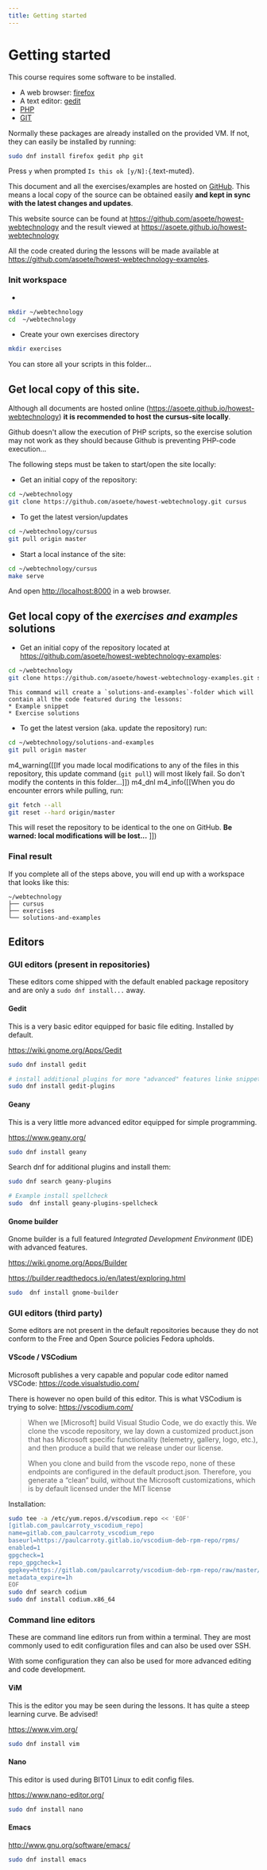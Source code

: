 ```yaml
---
title: Getting started
---
```


# Getting started

This course requires some software to be installed.

* A web browser: [firefox](https://firefox.com)
* A text editor: [gedit](https://wiki.gnome.org/Apps/Gedit)
* [PHP](https://www.php.net)
* [GIT](https://www.git-scm.com)

Normally these packages are already installed on the provided VM. If not, they
can easily be installed by running:

```{.bash .numberLines}
sudo dnf install firefox gedit php git
```

Press `y` when prompted `Is this ok [y/N]:`{.text-muted}.

This document and all the exercises/examples are hosted on [GitHub](https.github.com).
This means a local copy of the source can be obtained easily **and kept in
sync with the latest changes and updates**.

This website source can be found at
<https://github.com/asoete/howest-webtechnology> and the result viewed at
<https://asoete.github.io/howest-webtechnology>

All the code created during the lessons will be made available at
<https://github.com/asoete/howest-webtechnology-examples>.

### Init workspace

*
```{.bash .numberLines}
mkdir ~/webtechnology
cd  ~/webtechnology
```

* Create your own exercises directory
```{.bash .numberLines}
mkdir exercises
```

You can store all your scripts in this folder...

## Get local copy of this site.

Although all documents are hosted online
(<https://asoete.github.io/howest-webtechnology>) **it is recommended to host the
cursus-site locally**.

Github doesn't allow the execution of PHP scripts, so the exercise solution may
not work as they should because Github is preventing PHP-code execution...

The following steps must be taken to start/open the site locally:

* Get an initial copy of the repository:
```{.bash .numberLines}
cd ~/webtechnology
git clone https://github.com/asoete/howest-webtechnology.git cursus
```
* To get the latest version/updates
```{.bash .numberLines}
cd ~/webtechnology/cursus
git pull origin master
```
* Start a local instance of the site:
```{.bash .numberLines}
cd ~/webtechnology/cursus
make serve
```
And open <http://localhost:8000> in a web browser.

## Get local copy of the _exercises and examples_ solutions

* Get an initial copy of the repository located at <https://github.com/asoete/howest-webtechnology-examples>:

```{.bash .numberLines}
cd ~/webtechnology
git clone https://github.com/asoete/howest-webtechnology-examples.git solutions-and-examples
```
    This command will create a `solutions-and-examples`-folder which will contain all the code featured during the lessons:
    * Example snippet
    * Exercise solutions

* To get the latest version (aka. update the repository) run:
```{.bash .numberLines}
cd ~/webtechnology/solutions-and-examples
git pull origin master
```
m4_warning([[If you made local modifications to any of the files in this
repository, this update command (`git pull`) will most likely fail. So don't
modify the contents in this folder...]])
m4_dnl
m4_info([[When you do encounter errors while pulling, run:
```{.bash .numberLines}
git fetch --all
git reset --hard origin/master
```
This will reset the repository to be identical to the one on GitHub. **Be
warned: local modifications will be lost...**
]])

### Final result

If you complete all of the steps above, you will end up with a workspace that looks like this:

```
~/webtechnology
├── cursus
├── exercises
└── solutions-and-examples
```

## Editors


### GUI editors (present in repositories)

These editors come shipped with the default enabled package repository and are
only a `sudo dnf install...` away.

#### Gedit

This is a very basic editor equipped for basic file editing. Installed by default.

<https://wiki.gnome.org/Apps/Gedit>

```{.bash .numberLines}
sudo dnf install gedit

# install additional plugins for more "advanced" features linke snippets
sudo dnf install gedit-plugins
```

#### Geany

This is a very little more advanced editor equipped for simple programming.

<https://www.geany.org/>

```{.bash .numberLines}
sudo dnf install geany
```

Search dnf for additional plugins and install them:

```{.bash .numberLines}
sudo dnf search geany-plugins

# Example install spellcheck
sudo  dnf install geany-plugins-spellcheck
```

#### Gnome builder

Gnome builder is a full featured _Integrated Development Environment_ (IDE)
with advanced features.

<https://wiki.gnome.org/Apps/Builder>

<https://builder.readthedocs.io/en/latest/exploring.html>

```{.bash .numberLines}
sudo  dnf install gnome-builder
```

### GUI editors (third party)

Some editors are not present in the default repositories because they do not conform to the Free and Open Source policies Fedora upholds.

#### VScode / VSCodium

Microsoft publishes a very capable and popular code editor named VSCode:
<https://code.visualstudio.com/>

There is however no open build of this editor. This is what VSCodium is trying
to solve: <https://vscodium.com/>

> When we [Microsoft] build Visual Studio Code, we do exactly this. We clone the
> vscode repository, we lay down a customized product.json that has Microsoft
> specific functionality (telemetry, gallery, logo, etc.), and then produce a
> build that we release under our license.
> 
> When you clone and build from the vscode repo, none of these endpoints are
> configured in the default product.json. Therefore, you generate a “clean”
> build, without the Microsoft customizations, which is by default licensed under
> the MIT license

Installation:

```{.bash .numberLines}
sudo tee -a /etc/yum.repos.d/vscodium.repo << 'EOF'
[gitlab.com_paulcarroty_vscodium_repo]
name=gitlab.com_paulcarroty_vscodium_repo
baseurl=https://paulcarroty.gitlab.io/vscodium-deb-rpm-repo/rpms/
enabled=1
gpgcheck=1
repo_gpgcheck=1
gpgkey=https://gitlab.com/paulcarroty/vscodium-deb-rpm-repo/raw/master/pub.gpg
metadata_expire=1h
EOF
sudo dnf search codium
sudo dnf install codium.x86_64
```

### Command line editors

These are command line editors run from within a terminal. They are most
commonly used to edit configuration files and can also be used over SSH.

With some configuration they can also be used for more advanced editing and
code development.

#### ViM

This is the editor you may be seen during the lessons. It has quite a steep
learning curve. Be advised!

<https://www.vim.org/>

```{.bash .numberLines}
sudo dnf install vim
```

#### Nano

This editor is used during BIT01 Linux to edit config files.

<https://www.nano-editor.org/>

```{.bash .numberLines}
sudo dnf install nano
```

#### Emacs

<http://www.gnu.org/software/emacs/>

```{.bash .numberLines}
sudo dnf install emacs
```
